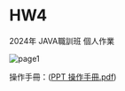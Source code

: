 # HW4

2024年 JAVA職訓班 個人作業

![page1](page1.jpg)

操作手冊：([PPT 操作手冊.pdf](https://github.com/ViresaLin/HW4/blob/main/1.%E8%AA%AA%E6%98%8E%E6%89%8B%E5%86%8A/PPT%20%E6%93%8D%E4%BD%9C%E6%89%8B%E5%86%8A.pdf))
